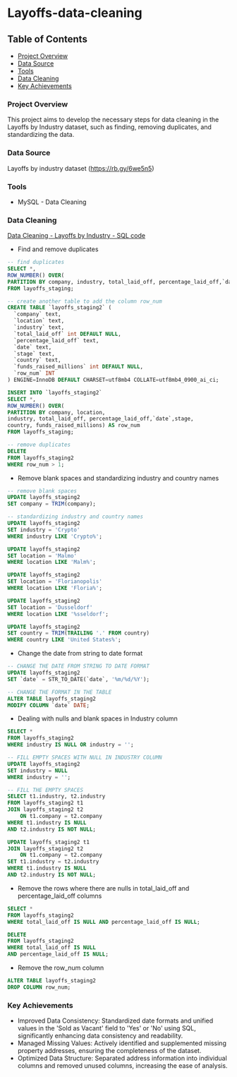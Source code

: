 # Layoffs-data-cleaning

## Table of Contents
  - [Project Overview](#project-overview)
  - [Data Source](#data-source)
  - [Tools](#tools)
  - [Data Cleaning](#data-cleaning)
  - [Key Achievements](#key-achievements)

### Project Overview

This project aims to develop the necessary steps for data cleaning in the Layoffs by Industry dataset, such as finding, removing duplicates, and standardizing the data.

### Data Source

Layoffs by industry dataset (https://rb.gy/6we5n5)

### Tools

- MySQL - Data Cleaning

### Data Cleaning

[Data Cleaning - Layoffs by Industry - SQL code](https://github.com/galaes/layoffs-data-cleaning/blob/f14a7af736afc0bb9586013d708fc5df1bc429f4/Full%20Project%20%20-%20Data%20Cleaning%20in%20SQL.sql)

- Find and remove duplicates

```sql
-- find duplicates
SELECT *,
ROW_NUMBER() OVER(
PARTITION BY company, industry, total_laid_off, percentage_laid_off,`date`) AS row_num
FROM layoffs_staging;

-- create another table to add the column row_num
CREATE TABLE `layoffs_staging2` (
  `company` text,
  `location` text,
  `industry` text,
  `total_laid_off` int DEFAULT NULL,
  `percentage_laid_off` text,
  `date` text,
  `stage` text,
  `country` text,
  `funds_raised_millions` int DEFAULT NULL,
  `row_num` INT
) ENGINE=InnoDB DEFAULT CHARSET=utf8mb4 COLLATE=utf8mb4_0900_ai_ci;

INSERT INTO `layoffs_staging2`
SELECT *,
ROW_NUMBER() OVER(
PARTITION BY company, location, 
industry, total_laid_off, percentage_laid_off,`date`,stage,
country, funds_raised_millions) AS row_num
FROM layoffs_staging;

-- remove duplicates
DELETE
FROM layoffs_staging2
WHERE row_num > 1;
```

- Remove blank spaces and standardizing industry and country names

```sql
-- remove blank spaces
UPDATE layoffs_staging2
SET company = TRIM(company);

-- standardizing industry and country names
UPDATE layoffs_staging2
SET industry = 'Crypto'
WHERE industry LIKE 'Crypto%';

UPDATE layoffs_staging2
SET location = 'Malmo'
WHERE location LIKE 'Malm%';

UPDATE layoffs_staging2
SET location = 'Florianopolis'
WHERE location LIKE 'Floria%';

UPDATE layoffs_staging2
SET location = 'Dusseldorf'
WHERE location LIKE '%sseldorf';

UPDATE layoffs_staging2
SET country = TRIM(TRAILING '.' FROM country)
WHERE country LIKE 'United States%';
```

- Change the date from string to date format

```sql
-- CHANGE THE DATE FROM STRING TO DATE FORMAT
UPDATE layoffs_staging2
SET `date` = STR_TO_DATE(`date`, '%m/%d/%Y');

-- CHANGE THE FORMAT IN THE TABLE
ALTER TABLE layoffs_staging2
MODIFY COLUMN `date` DATE;
```

- Dealing with nulls and blank spaces in Industry column

```sql
SELECT *
FROM layoffs_staging2
WHERE industry IS NULL OR industry = '';

-- FILL EMPTY SPACES WITH NULL IN INDUSTRY COLUMN
UPDATE layoffs_staging2
SET industry = NULL
WHERE industry = '';

-- FILL THE EMPTY SPACES
SELECT t1.industry, t2.industry
FROM layoffs_staging2 t1
JOIN layoffs_staging2 t2
	ON t1.company = t2.company
WHERE t1.industry IS NULL
AND t2.industry IS NOT NULL;

UPDATE layoffs_staging2 t1
JOIN layoffs_staging2 t2
	ON t1.company = t2.company
SET t1.industry = t2.industry
WHERE t1.industry IS NULL
AND t2.industry IS NOT NULL;
```

- Remove the rows where there are nulls in total_laid_off and percentage_laid_off columns

```sql
SELECT *
FROM layoffs_staging2
WHERE total_laid_off IS NULL AND percentage_laid_off IS NULL;

DELETE
FROM layoffs_staging2
WHERE total_laid_off IS NULL 
AND percentage_laid_off IS NULL;
```

- Remove the row_num column

```sql
ALTER TABLE layoffs_staging2
DROP COLUMN row_num;
```

### Key Achievements
- Improved Data Consistency: Standardized date formats and unified values in the 'Sold as Vacant' field to 'Yes' or 'No' using SQL, significantly enhancing data consistency and readability.
- Managed Missing Values: Actively identified and supplemented missing property addresses, ensuring the completeness of the dataset.
- Optimized Data Structure: Separated address information into individual columns and removed unused columns, increasing the ease of analysis.
